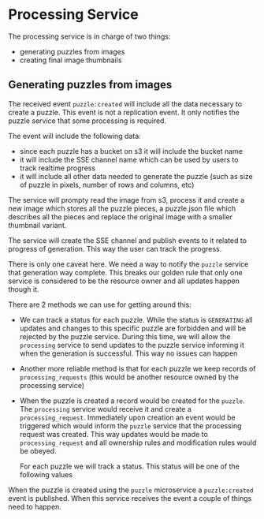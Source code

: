 # Processing Service

The processing service is in charge of two things:

- generating puzzles from images
- creating final image thumbnails

## Generating puzzles from images

The received event `puzzle:created` will include all the data necessary to create a puzzle.
This event is not a replication event. It only notifies the puzzle service that some processing is required.

The event will include the following data:

- since each puzzle has a bucket on s3 it will include the bucket name
- it will include the SSE channel name which can be used by users to track realtime progress
- it will include all other data needed to generate the puzzle (such as size of puzzle in pixels, number of rows and columns, etc)

The service will prompty read the image from s3, process it and create a new image which
stores all the puzzle pieces, a puzzle.json file which describes all the pieces and
replace the original image with a smaller thumbnail variant.

The service will create the SSE channel and publish events to it related to progress of generation.
This way the user can track the progress.

There is only one caveat here.
We need a way to notify the `puzzle` service that generation way complete.
This breaks our golden rule that only one service is considered to be the resource owner
and all updates happen though it.

There are 2 methods we can use for getting around this:

- We can track a status for each puzzle. While the status is `GENERATING` all updates and changes
  to this specific puzzle are forbidden and will be rejected by the puzzle service.
  During this time, we will allow the `processing` service to send updates to the puzzle service
  informing it when the generation is successful. This way no issues can happen

- Another more reliable method is that for each puzzle we keep records of `processing_requests` (this would be another resource owned by the processing service)
- When the puzzle is created a record would be created for the `puzzle`. The `processing` service would receive it
  and create a `processing_request`. Immediately upon creation an event would be triggered which would inform the `puzzle` service
  that the processing request was created.
  This way updates would be made to `processing_request` and all ownership rules and modification rules would be obeyed.

  For each puzzle we will track a status. This status will be one of the following values

When the puzzle is created using the `puzzle` microservice a `puzzle:created` event is published.
When this service receives the event a couple of things need to happen.
